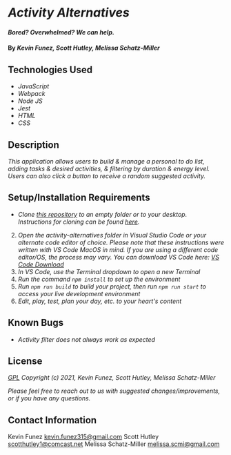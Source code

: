 # _Activity Alternatives_

#### _Bored? Overwhelmed? We can help._

#### By _**Kevin Funez, Scott Hutley, Melissa Schatz-Miller**_

## Technologies Used

* _JavaScript_
* _Webpack_
* _Node JS_
* _Jest_
* _HTML_
* _CSS_

## Description

_This application allows users to build & manage a personal to do list, adding tasks & desired activities, & filtering by duration & energy level. Users can also click a button to receive a random suggested activity._

## Setup/Installation Requirements

* _Clone [this repository](https://github.com/tigertiger/activity-alternatives) to an empty folder or to your desktop.  
Instructions for cloning can be found [here](https://docs.github.com/en/github/creating-cloning-and-archiving-repositories/cloning-a-repository-from-github/cloning-a-repository)._
2. _Open the activity-alternatives folder in Visual Studio Code or your alternate code editor of choice._
   _Please note that these instructions were written with VS Code MacOS in mind. If you are using a different code editor/OS, the process may vary. You can download VS Code here: [VS Code Download](https://code.visualstudio.com/download)_
3. _In VS Code, use the Terminal dropdown to open a new Terminal_
4. _Run the command ```npm install``` to set up the environment_
5. _Run ```npm run build``` to build your project, then run ```npm run start``` to access your live development environment_
6. _Edit, play, test, plan your day, etc. to your heart's content_

## Known Bugs

* _Activity filter does not always work as expected_

## License

_[GPL](https://opensource.org/licenses/gpl-license)_
_Copyright (c) 2021, Kevin Funez, Scott Hutley, Melissa Schatz-Miller_

_Please feel free to reach out to us with suggested changes/improvements, or if you have any questions._

## Contact Information

Kevin Funez <kevin.funez315@gmail.com>
Scott Hutley <scotthutley1@comcast.net>
Melissa Schatz-Miller <melissa.scmi@gmail.com>